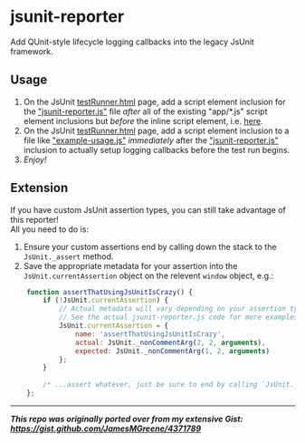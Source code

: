 # jsunit-reporter
Add QUnit-style lifecycle logging callbacks into the legacy JsUnit framework.  

## Usage
 1. On the JsUnit [testRunner.html](https://github.com/pivotal/jsunit/blob/master/testRunner.html) page, add a script
    element inclusion for the ["jsunit-reporter.js"](https://github.com/JamesMGreene/jsunit-reporter/blob/master/jsunit-reporter.js)
    file _after_ all of the existing "app/*.js" script element inclusions but _before_ the inline script element, i.e. 
    [here](https://github.com/pivotal/jsunit/blob/16a70b2b2bf96a80adca1d0fa6144dd61e3ba59b/testRunner.html#L14).
 2. On the JsUnit [testRunner.html](https://github.com/pivotal/jsunit/blob/master/testRunner.html) page, add a script
    element inclusion to a file like ["example-usage.js"](https://github.com/JamesMGreene/jsunit-reporter/blob/master/example-usage.js)
    _immediately_ after the ["jsunit-reporter.js"](https://github.com/JamesMGreene/jsunit-reporter/blob/master/jsunit-reporter.js)
    inclusion to actually setup logging callbacks before the test run begins.
 3. _Enjoy!_


## Extension
If you have custom JsUnit assertion types, you can still take advantage of this reporter!  
All you need to do is:
 1. Ensure your custom assertions end by calling down the stack to the `JsUnit._assert` method.
 2. Save the appropriate metadata for your assertion into the `JsUnit.currentAssertion` object on the relevent `window` object, e.g.:
```js
    function assertThatUsingJsUnitIsCrazy() {
        if (!JsUnit.currentAssertion) {
            // Actual metadata will vary depending on your assertion type.
            // See the actual jsunit-reporter.js code for more examples.
            JsUnit.currentAssertion = {
                name: 'assertThatUsingJsUnitIsCrazy',
                actual: JsUnit._nonCommentArg(2, 2, arguments),
                expected: JsUnit._nonCommentArg(1, 2, arguments)
            };
        }
        
        /* ...assert whatever, just be sure to end by calling `JsUnit._assert` */
    };
```

---

_**This repo was originally ported over from my extensive Gist: https://gist.github.com/JamesMGreene/4371789**_
